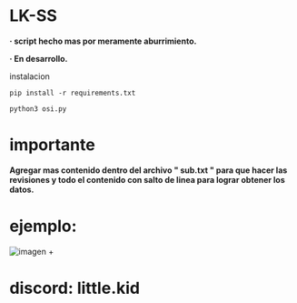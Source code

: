 # LK-SS

**· script hecho mas por meramente aburrimiento.**

**· En desarrollo.**

instalacion

```
pip install -r requirements.txt
```
```
python3 osi.py
```
# importante
**Agregar mas contenido dentro del archivo " sub.txt " para que hacer las revisiones y todo el contenido con salto de linea para lograr obtener los datos.**


# ejemplo:

![imagen](https://github.com/vixho69/Check-sub-domains/assets/133933012/8923ac04-fce0-41cb-b1a0-d7ba1a7d584a)
+
# discord: little.kid
